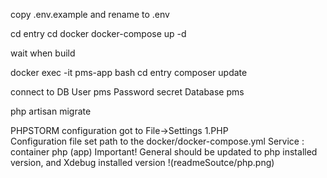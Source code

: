 copy .env.example and rename to .env 

cd entry
cd docker
docker-compose up -d


wait when build


docker exec -it pms-app bash
cd entry
composer update


connect to DB 
User pms
Password secret
Database pms


php artisan migrate

PHPSTORM configuration
got to File->Settings
 1.PHP  
    Configuration file set path to the docker/docker-compose.yml
    Service : container php (app)
    Important!
    General should be updated to php installed version, and Xdebug installed version
    !(readmeSoutce/php.png)

